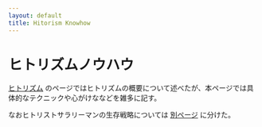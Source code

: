 ```yaml
---
layout: default
title: Hitorism Knowhow
---
```


# ヒトリズムノウハウ
[ヒトリズム](hitorism.md) のページではヒトリズムの概要について述べたが、本ページでは具体的なテクニックや心がけななどを雑多に記す。

なおヒトリストサラリーマンの生存戦略については [別ページ](hitorism_salaryman_strategy.md) に分けた。
